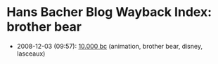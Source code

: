 # Hans Bacher Blog Wayback Index: brother bear

* 2008-12-03 (09:57): [10.000 bc](https://web.archive.org/web/https://one1more2time3.wordpress.com/2008/12/03/10000-bc/) (animation, brother bear, disney, lasceaux)